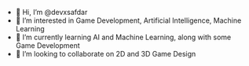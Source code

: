 - 👋 Hi, I’m @devxsafdar
- 👀 I’m interested in Game Development, Artificial Intelligence, Machine Learning
- 🌱 I’m currently learning AI and Machine Learning, along with some Game Development
- 💞️ I’m looking to collaborate on 2D and 3D Game Design
<!---
- 📫 How to reach me... I will let you know


devxsafdar/devxsafdar is a ✨ special ✨ repository because its `README.md` (this file) appears on your GitHub profile.
You can click the Preview link to take a look at your changes.
--->
